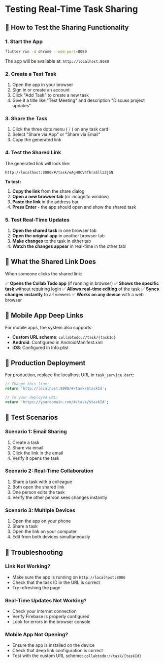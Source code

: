# Testing Real-Time Task Sharing

## 🎯 How to Test the Sharing Functionality

### 1. **Start the App**
```bash
flutter run -d chrome --web-port=8080
```
The app will be available at: `http://localhost:8080`

### 2. **Create a Test Task**
1. Open the app in your browser
2. Sign in or create an account
3. Click "Add Task" to create a new task
4. Give it a title like "Test Meeting" and description "Discuss project updates"

### 3. **Share the Task**
1. Click the three dots menu (⋮) on any task card
2. Select "Share via App" or "Share via Email"
3. Copy the generated link

### 4. **Test the Shared Link**
The generated link will look like:
```
http://localhost:8080/#/task/eAgH8CV4fhraSllz2jSN
```

**To test:**
1. **Copy the link** from the share dialog
2. **Open a new browser tab** (or incognito window)
3. **Paste the link** in the address bar
4. **Press Enter** - the app should open and show the shared task

### 5. **Test Real-Time Updates**
1. **Open the shared task** in one browser tab
2. **Open the original app** in another browser tab
3. **Make changes** to the task in either tab
4. **Watch the changes appear** in real-time in the other tab!

## 🔗 **What the Shared Link Does**

When someone clicks the shared link:

✅ **Opens the Collab Todo app** (if running in browser)
✅ **Shows the specific task** without requiring login
✅ **Allows real-time editing** of the task
✅ **Syncs changes instantly** to all viewers
✅ **Works on any device** with a web browser

## 📱 **Mobile App Deep Links**

For mobile apps, the system also supports:
- **Custom URL scheme**: `collabtodo://task/{taskId}`
- **Android**: Configured in AndroidManifest.xml
- **iOS**: Configured in Info.plist

## 🚀 **Production Deployment**

For production, replace the localhost URL in `task_service.dart`:
```dart
// Change this line:
return 'http://localhost:8080/#/task/$taskId';

// To your deployed URL:
return 'https://yourdomain.com/#/task/$taskId';
```

## 🧪 **Test Scenarios**

### Scenario 1: Email Sharing
1. Create a task
2. Share via email
3. Click the link in the email
4. Verify it opens the task

### Scenario 2: Real-Time Collaboration
1. Share a task with a colleague
2. Both open the shared link
3. One person edits the task
4. Verify the other person sees changes instantly

### Scenario 3: Multiple Devices
1. Open the app on your phone
2. Share a task
3. Open the link on your computer
4. Edit from both devices simultaneously

## 🐛 **Troubleshooting**

### Link Not Working?
- Make sure the app is running on `http://localhost:8080`
- Check that the task ID in the URL is correct
- Try refreshing the page

### Real-Time Updates Not Working?
- Check your internet connection
- Verify Firebase is properly configured
- Look for errors in the browser console

### Mobile App Not Opening?
- Ensure the app is installed on the device
- Check that deep link configuration is correct
- Test with the custom URL scheme: `collabtodo://task/{taskId}`
